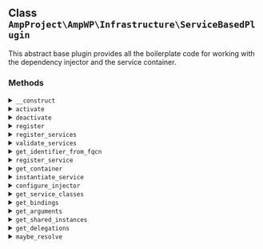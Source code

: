 ## Class `AmpProject\AmpWP\Infrastructure\ServiceBasedPlugin`

This abstract base plugin provides all the boilerplate code for working with the dependency injector and the service container.

### Methods
<details>
<summary><code>__construct</code></summary>

```php
public __construct( $enable_filters = null, \AmpProject\AmpWP\Infrastructure\Injector $injector = null, \AmpProject\AmpWP\Infrastructure\ServiceContainer $service_container = null )
```

Instantiate a Theme object.


</details>
<details>
<summary><code>activate</code></summary>

```php
public activate( $network_wide )
```

Activate the plugin.


</details>
<details>
<summary><code>deactivate</code></summary>

```php
public deactivate( $network_wide )
```

Deactivate the plugin.


</details>
<details>
<summary><code>register</code></summary>

```php
public register()
```

Register the plugin with the WordPress system.


</details>
<details>
<summary><code>register_services</code></summary>

```php
public register_services()
```

Register the individual services of this plugin.


</details>
<details>
<summary><code>validate_services</code></summary>

```php
protected validate_services( $services, $fallback )
```

Validates the services array to make sure it is in a usable shape.

As the array of services could be filtered, we need to ensure it is always in a state where it doesn&#039;t throw PHP warnings or errors.


</details>
<details>
<summary><code>get_identifier_from_fqcn</code></summary>

```php
protected get_identifier_from_fqcn( $fqcn )
```

Generate a valid identifier for a provided FQCN.


</details>
<details>
<summary><code>register_service</code></summary>

```php
protected register_service( $id, $class )
```

Register a single service.


</details>
<details>
<summary><code>get_container</code></summary>

```php
public get_container()
```

Get the service container that contains the services that make up the plugin.


</details>
<details>
<summary><code>instantiate_service</code></summary>

```php
protected instantiate_service( $class )
```

Instantiate a single service.


</details>
<details>
<summary><code>configure_injector</code></summary>

```php
protected configure_injector( \AmpProject\AmpWP\Infrastructure\Injector $injector )
```

Configure the provided injector.

This method defines the mappings that the injector knows about, and the logic it requires to make more complex instantiations work.
 For more complex plugins, this should be extracted into a separate object or into configuration files.


</details>
<details>
<summary><code>get_service_classes</code></summary>

```php
protected get_service_classes()
```

Get the list of services to register.


</details>
<details>
<summary><code>get_bindings</code></summary>

```php
protected get_bindings()
```

Get the bindings for the dependency injector.

The bindings let you map interfaces (or classes) to the classes that should be used to implement them.


</details>
<details>
<summary><code>get_arguments</code></summary>

```php
protected get_arguments()
```

Get the argument bindings for the dependency injector.

The argument bindings let you map specific argument values for specific classes.


</details>
<details>
<summary><code>get_shared_instances</code></summary>

```php
protected get_shared_instances()
```

Get the shared instances for the dependency injector.

These classes will only be instantiated once by the injector and then reused on subsequent requests.
 This effectively turns them into singletons, without any of the drawbacks of the actual Singleton anti-pattern.


</details>
<details>
<summary><code>get_delegations</code></summary>

```php
protected get_delegations()
```

Get the delegations for the dependency injector.

These are basically factories to provide custom instantiation logic for classes.


</details>
<details>
<summary><code>maybe_resolve</code></summary>

```php
protected maybe_resolve( $value )
```

Maybe resolve a value that is a callable instead of a scalar.

Values that are passed through this method can optionally be provided as callables instead of direct values and will be evaluated when needed.


</details>
